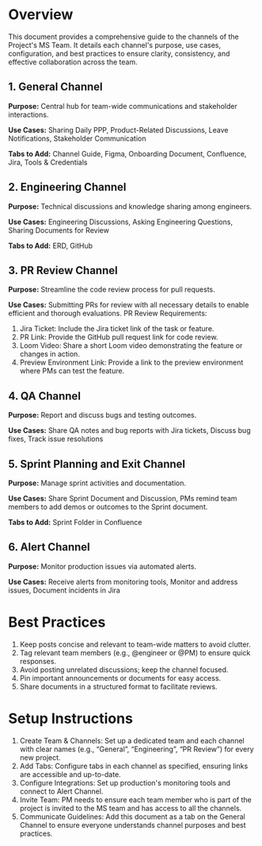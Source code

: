 # Overview
This document provides a comprehensive guide to the channels of the Project's MS Team. It details each channel's purpose, use cases, configuration, and best practices to ensure clarity, consistency, and effective collaboration across the team.

## 1. General Channel
**Purpose:** Central hub for team-wide communications and stakeholder interactions.

**Use Cases:** Sharing Daily PPP, Product-Related Discussions, Leave Notifications, Stakeholder Communication

**Tabs to Add:** Channel Guide, Figma, Onboarding Document, Confluence, Jira, Tools & Credentials

## 2. Engineering Channel
**Purpose:** Technical discussions and knowledge sharing among engineers.

**Use Cases:** Engineering Discussions, Asking Engineering Questions, Sharing Documents for Review

**Tabs to Add:** ERD, GitHub

## 3. PR Review Channel
**Purpose:** Streamline the code review process for pull requests.

**Use Cases:** Submitting PRs for review with all necessary details to enable efficient and thorough evaluations. PR Review Requirements:
   1. Jira Ticket: Include the Jira ticket link of the task or feature.
   2. PR Link: Provide the GitHub pull request link for code review.
   3. Loom Video: Share a short Loom video demonstrating the feature or changes in action.
   4. Preview Environment Link: Provide a link to the preview environment where PMs can test the feature.

## 4. QA Channel
**Purpose:** Report and discuss bugs and testing outcomes.

**Use Cases:** Share QA notes and bug reports with Jira tickets, Discuss bug fixes, Track issue resolutions

## 5. Sprint Planning and Exit Channel
**Purpose:** Manage sprint activities and documentation.

**Use Cases:** Share Sprint Document and Discussion, PMs remind team members to add demos or outcomes to the Sprint document.

**Tabs to Add:** Sprint Folder in Confluence

## 6. Alert Channel
**Purpose:** Monitor production issues via automated alerts.

**Use Cases:** Receive alerts from monitoring tools, Monitor and address issues, Document incidents in Jira

# Best Practices

1. Keep posts concise and relevant to team-wide matters to avoid clutter.
2. Tag relevant team members (e.g., @engineer or @PM) to ensure quick responses.
3. Avoid posting unrelated discussions; keep the channel focused.
4. Pin important announcements or documents for easy access.
5. Share documents in a structured format to facilitate reviews.

# Setup Instructions

1. Create Team & Channels: Set up a dedicated team and each channel with clear names (e.g., “General”, “Engineering”, “PR Review”) for every new project.
2. Add Tabs: Configure tabs in each channel as specified, ensuring links are accessible and up-to-date.
3. Configure Integrations: Set up production's monitoring tools and connect to Alert Channel.
4. Invite Team: PM needs to ensure each team member who is part of the project is invited to the MS team and has access to all the channels.
5. Communicate Guidelines: Add this document as a tab on the General Channel to ensure everyone understands channel purposes and best practices.

